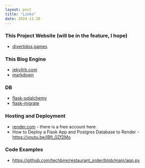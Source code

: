 ```yaml
---
layout: post
title: "Links"
date: 2024-11-20
---
```


### This Project Website (will be in the feature, I hope)
* [divertidos.games](http://www.divertidos.games/)


### This Blog Engine
* [jekyllrb.com](https://jekyllrb.com/docs/)
* [markdown](https://daringfireball.net/projects/markdown/basics)

### DB
* [flask-sqlalchemy](https://flask-sqlalchemy.readthedocs.io/en/stable/)
* [flask-migrate](https://flask-migrate.readthedocs.io/en/latest/)

### Hosting and Deployment
* [render.com](https://dashboard.render.com/) - there is a free account here.
* How to Deploy a Flask App and Postgres Database to Render - https://youtu.be/IBfj_0Zf2Mo

### Code Examples
* https://github.com/techbire/restaurant_order/blob/main/app.py
